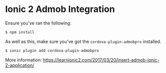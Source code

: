# Ionic 2 Admob Integration

Ensure you've ran the following:

`$ npm install`

As well as this, make sure you've got the `cordova-plugin-admobpro` installed.

`$ ionic plugin add cordova-plugin-admobpro`

More information: https://learnionic2.com/2017/03/20/insert-admob-ionic-2-application/
